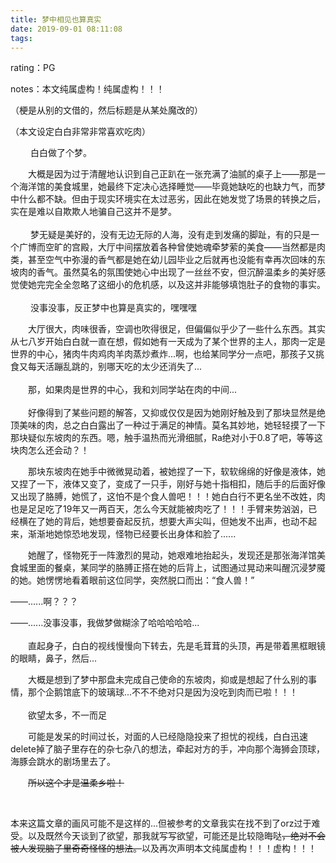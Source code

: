 ```yaml
---
title: 梦中相见也算真实
date: 2019-09-01 08:11:08
tags:
---
```

rating：PG

notes：本文纯属虚构！纯属虚构！！！

（梗是从别的文借的，然后标题是从某处魔改的）

（本文设定白白非常非常喜欢吃肉）<br/>  

<!--more-->

&emsp;&emsp; 白白做了个梦。<br/>  

&emsp;&emsp;大概是因为过于清醒地认识到自己正趴在一张充满了油腻的桌子上——那是一个海洋馆的美食城里，她最终下定决心选择睡觉——毕竟她缺吃的也缺力气，而梦中什么都不缺。但由于现实环境实在太过恶劣，因此在她发觉了场景的转换之后，实在是难以自欺欺人地骗自己这并不是梦。<br/>  
&emsp;&emsp; 梦无疑是美好的，没有无边无际的人海，没有走到发痛的脚趾，有的只是一个广博而空旷的宫殿，大厅中间摆放着各种曾使她魂牵梦萦的美食——当然都是肉类，甚至空气中弥漫的香气都是她在幼儿园毕业之后就再也没能有幸再次回味的东坡肉的香气。虽然莫名的氛围使她心中出现了一丝丝不安，但沉醉温柔乡的美好感觉使她完完全全忽略了这细小的危机感，以及这并非能够填饱肚子的食物的事实。<br/>  
&emsp;&emsp; 没事没事，反正梦中也算是真实的，嘿嘿嘿<br/>  

&emsp;&emsp;大厅很大，肉味很香，空调也吹得很足，但偏偏似乎少了一些什么东西。其实从七八岁开始白白就一直在想，假如她有一天成为了某个世界的主人，那肉一定是世界的中心，猪肉牛肉鸡肉羊肉蒸炒煮炸...啊，也给某同学分一点吧，那孩子又挑食又每天活蹦乱跳的，别哪天吃的太少还消失了...<br/>  
&emsp;&emsp;那，如果肉是世界的中心，我和刘同学站在肉的中间...<br/>  
&emsp;&emsp;好像得到了某些问题的解答，又抑或仅仅是因为她刚好触及到了那块显然是绝顶美味的肉，总之白白露出了一种过于满足的神情。莫名其妙地，她轻轻摸了一下那块疑似东坡肉的东西。嗯，触手温热而光滑细腻，Ra绝对小于0.8了吧，等等这块肉怎么还会动？！<br/>  

&emsp;&emsp;那块东坡肉在她手中微微晃动着，被她捏了一下，软软绵绵的好像是液体，她又捏了一下，液体又变了，变成了一只手，刚好与她十指相扣，随后手的后面好像又出现了胳膊，她慌了，这怕不是个食人兽吧！！！她白白行不更名坐不改姓，肉也是足足吃了19年又一两百天，怎么今天就能被肉吃了！！！手臂来势汹汹，已经横在了她的背后，她想要奋起反抗，想要大声尖叫，但她发不出声，也动不起来，渐渐地她惊恐地发现，怪物已经要长出身体和脸了......<br/>  

&emsp;&emsp;她醒了，怪物死于一阵激烈的晃动，她艰难地抬起头，发现还是那张海洋馆美食城里面的餐桌，某同学的胳膊正搭在她的后背上，试图通过晃动来叫醒沉浸梦魇的她。她愣愣地看着眼前这位同学，突然脱口而出：“食人兽！”<br/>  

——......啊？？？

——......没事没事，我做梦做糊涂了哈哈哈哈哈...<br/>  
&emsp;&emsp;直起身子，白白的视线慢慢向下转去，先是毛茸茸的头顶，再是带着黑框眼镜的眼睛，鼻子，然后...<br/>  

&emsp;&emsp;大概是想到了梦中那盘未完成自己使命的东坡肉，抑或是想起了什么别的事情，那个企鹅馆底下的玻璃球...不不不绝对只是因为没吃到肉而已啦！！！<br/>  
&emsp;&emsp;欲望太多，不一而足<br/>  

&emsp;&emsp;可能是发呆的时间过长，对面的人已经隐隐投来了担忧的视线，白白迅速delete掉了脑子里存在的杂七杂八的想法，牵起对方的手，冲向那个海狮会顶球，海豚会跳水的剧场里去了。<br/>  

&emsp;&emsp;~~所以这个才是温柔乡啦！~~<br/>  

<br/>

本来这篇文章的画风可能不是这样的...但被参考的文章我实在找不到了orz过于难受。以及既然今天谈到了欲望，那我就写写欲望，可能还是比较隐晦哒~~，绝对不会被人发现脑子里奇奇怪怪的想法。~~以及再次声明本文纯属虚构！！！虚构！！！
